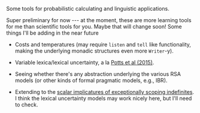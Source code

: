 Some tools for probabilistic calculating and linguistic applications.

Super preliminary for now --- at the moment, these are more learning tools for
me than scientific tools for you. Maybe that will change soon! Some things
I'll be adding in the near future

-   Costs and temperatures (may require `listen` and `tell` like
    functionality, making the underlying monadic structures even more
    `Writer`-y).

-   Variable lexica/lexical uncertainty, a la [Potts et al (2015)][1].

-   Seeing whether there's any abstraction underlying the various RSA models
    (or other kinds of formal pragmatic models, e.g., IBR).

-   Extending to the [scalar implicatures of exceptionally scoping
    indefinites][2]. I think the lexical uncertainty models may work nicely
    here, but I'll need to check.

[1]: https://academic.oup.com/jos/article-abstract/33/4/755/2563037
[2]: http://ling.auf.net/lingbuzz/003181
